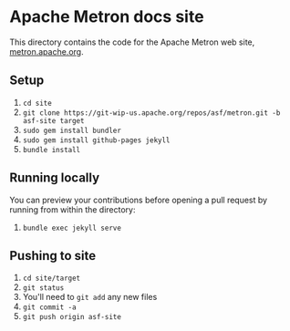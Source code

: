 # Apache Metron docs site

This directory contains the code for the Apache Metron web site,
[metron.apache.org](https://metron.apache.org/).

## Setup

1. `cd site`
2. `git clone https://git-wip-us.apache.org/repos/asf/metron.git -b asf-site target`
3. `sudo gem install bundler`
4. `sudo gem install github-pages jekyll`
4. `bundle install`

## Running locally

You can preview your contributions before opening a pull request by running from within the directory:

1. `bundle exec jekyll serve`

## Pushing to site

1. `cd site/target`
2. `git status`
3. You'll need to `git add` any new files
4. `git commit -a`
5. `git push origin asf-site`
